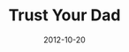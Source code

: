 ---
layout: message
category: message
series: "A Journey Home"
title: "Trust Your Dad"
date: 2012-10-20
audio-description: "Who are you depending on? Our orphan tendencies come from our desperate search for approval."
audio: "http://www.crossroads.net/players/media/hq/journeyhome_03.mp3"
audio-title: "Trust Your Dad"
audio-duration: "45&#58;46"
program-description: "Program - Week 3 &#58; A Journey Home"
program: "http://www.crossroads.net/players/media/hq/10_20-21_12_HOMEProgram.pdf"
program-title: "Trust Your Dad"
video-description: "Who are you depending on? Our orphan tendencies come from our desperate search for approval."
video-title: "Trust Your Dad"
video: "https://s3.amazonaws.com/crossroadsvideomessages/journeyhome_03.mp4"
---